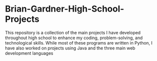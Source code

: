 # Brian-Gardner-High-School-Projects
This repository is a collection of the main projects I have developed throughout high school to enhance my coding, problem-solving, and technological skills. While most of these programs are written in Python, I have also worked on projects using Java and the three main web development languages
